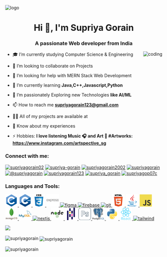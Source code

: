 ![logo]()
<h1 align="center">Hi 👋, I'm Supriya Gorain</h1>
<h3 align="center">A passionate Web developer from India</h3>

<img align="right" alt="coding" src="https://media4.giphy.com/media/v1.Y2lkPTc5MGI3NjExbnRxNHdueXlydXJrc2Z5Z2JuMW05MHk3NWl1b29rbHM0NmgzbHU2ciZlcD12MV9pbnRlcm5hbF9naWZfYnlfaWQmY3Q9Zw/qgQUggAC3Pfv687qPC/giphy.webp">


<!--<p align="left"> <img src="https://komarev.com/ghpvc/?username=supriyagorain&label=Profile%20views&color=0e75b6&style=flat" alt="supriyagorain" /> </p>-->

- 🎓 I’m currently studying Computer Science & Engineering

- 👯 I’m looking to collaborate on Projects

- 🤝 I’m looking for help with MERN Stack Web Development

- 🌱 I’m currently learning **Java,C++,Javascript,Python**

- 🎯 I’m passionately Exploring new Technologies **like AI/ML**

- 📫 How to reach me **supriyagorain123@gmail.com**

- 👨‍💻 All of my projects are available at

- 📄 Know about my experiences

- ⚡ Hobbies: **I love listening Music 🎧 and Art 🎨 #Artworks: https://www.instagram.com/artspective_sg**

<h3 align="left">Connect with me:</h3>
<p align="left">
<a href="https://twitter.com/supriyagorain02" target="blank"><img align="center" src="https://raw.githubusercontent.com/rahuldkjain/github-profile-readme-generator/master/src/images/icons/Social/twitter.svg" alt="supriyagorain02" height="30" width="40" /></a>
<a href="https://linkedin.com/in/supriya-gorain" target="blank"><img align="center" src="https://raw.githubusercontent.com/rahuldkjain/github-profile-readme-generator/master/src/images/icons/Social/linked-in-alt.svg" alt="supriya-gorain" height="30" width="40" /></a>
<a href="https://fb.com/supriyagorain2002" target="blank"><img align="center" src="https://raw.githubusercontent.com/rahuldkjain/github-profile-readme-generator/master/src/images/icons/Social/facebook.svg" alt="supriyagorain2002" height="30" width="40" /></a>
<a href="https://instagram.com/supriyagorain" target="blank"><img align="center" src="https://raw.githubusercontent.com/rahuldkjain/github-profile-readme-generator/master/src/images/icons/Social/instagram.svg" alt="supriyagorain" height="30" width="40" /></a>
<a href="https://hashnode.com/@supriyagorain" target="blank"><img align="center" src="https://raw.githubusercontent.com/rahuldkjain/github-profile-readme-generator/master/src/images/icons/Social/hashnode.svg" alt="@supriyagorain" height="30" width="40" /></a>
<a href="https://www.hackerrank.com/supriyagorain123" target="blank"><img align="center" src="https://raw.githubusercontent.com/rahuldkjain/github-profile-readme-generator/master/src/images/icons/Social/hackerrank.svg" alt="supriyagorain123" height="30" width="40" /></a>
<a href="https://www.leetcode.com/supriya_gorain" target="blank"><img align="center" src="https://raw.githubusercontent.com/rahuldkjain/github-profile-readme-generator/master/src/images/icons/Social/leet-code.svg" alt="supriya_gorain" height="30" width="40" /></a>
<a href="https://auth.geeksforgeeks.org/user/supriyagop07c" target="blank"><img align="center" src="https://raw.githubusercontent.com/rahuldkjain/github-profile-readme-generator/master/src/images/icons/Social/geeks-for-geeks.svg" alt="supriyagop07c" height="30" width="40" /></a>
</p>

<h3 align="left">Languages and Tools:</h3>
<p align="left"> <a href="https://www.cprogramming.com/" target="_blank" rel="noreferrer"> <img src="https://raw.githubusercontent.com/devicons/devicon/master/icons/c/c-original.svg" alt="c" width="40" height="40"/> </a> <a href="https://www.w3schools.com/cpp/" target="_blank" rel="noreferrer"> <img src="https://raw.githubusercontent.com/devicons/devicon/master/icons/cplusplus/cplusplus-original.svg" alt="cplusplus" width="40" height="40"/> </a> <a href="https://www.w3schools.com/css/" target="_blank" rel="noreferrer"> <img src="https://raw.githubusercontent.com/devicons/devicon/master/icons/css3/css3-original-wordmark.svg" alt="css3" width="40" height="40"/> </a> <a href="https://expressjs.com" target="_blank" rel="noreferrer"> <img src="https://raw.githubusercontent.com/devicons/devicon/master/icons/express/express-original-wordmark.svg" alt="express" width="40" height="40"/> </a> <a href="https://www.figma.com/" target="_blank" rel="noreferrer"> <img src="https://www.vectorlogo.zone/logos/figma/figma-icon.svg" alt="figma" width="40" height="40"/> </a> <a href="https://firebase.google.com/" target="_blank" rel="noreferrer"> <img src="https://www.vectorlogo.zone/logos/firebase/firebase-icon.svg" alt="firebase" width="40" height="40"/> </a> <a href="https://git-scm.com/" target="_blank" rel="noreferrer"> <img src="https://www.vectorlogo.zone/logos/git-scm/git-scm-icon.svg" alt="git" width="40" height="40"/> </a> <a href="https://www.w3.org/html/" target="_blank" rel="noreferrer"> <img src="https://raw.githubusercontent.com/devicons/devicon/master/icons/html5/html5-original-wordmark.svg" alt="html5" width="40" height="40"/> </a> <a href="https://www.java.com" target="_blank" rel="noreferrer"> <img src="https://raw.githubusercontent.com/devicons/devicon/master/icons/java/java-original.svg" alt="java" width="40" height="40"/> </a> <a href="https://developer.mozilla.org/en-US/docs/Web/JavaScript" target="_blank" rel="noreferrer"> <img src="https://raw.githubusercontent.com/devicons/devicon/master/icons/javascript/javascript-original.svg" alt="javascript" width="40" height="40"/> </a> <a href="https://www.mongodb.com/" target="_blank" rel="noreferrer"> <img src="https://raw.githubusercontent.com/devicons/devicon/master/icons/mongodb/mongodb-original-wordmark.svg" alt="mongodb" width="40" height="40"/> </a> <a href="https://www.mysql.com/" target="_blank" rel="noreferrer"> <img src="https://raw.githubusercontent.com/devicons/devicon/master/icons/mysql/mysql-original-wordmark.svg" alt="mysql" width="40" height="40"/> </a> <a href="https://nextjs.org/" target="_blank" rel="noreferrer"> <img src="https://cdn.worldvectorlogo.com/logos/nextjs-2.svg" alt="nextjs" width="40" height="40"/> </a> <a href="https://nodejs.org" target="_blank" rel="noreferrer"> <img src="https://raw.githubusercontent.com/devicons/devicon/master/icons/nodejs/nodejs-original-wordmark.svg" alt="nodejs" width="40" height="40"/> </a> <a href="https://pandas.pydata.org/" target="_blank" rel="noreferrer"> <img src="https://raw.githubusercontent.com/devicons/devicon/2ae2a900d2f041da66e950e4d48052658d850630/icons/pandas/pandas-original.svg" alt="pandas" width="40" height="40"/> </a> <a href="https://www.photoshop.com/en" target="_blank" rel="noreferrer"> <img src="https://raw.githubusercontent.com/devicons/devicon/master/icons/photoshop/photoshop-line.svg" alt="photoshop" width="40" height="40"/> </a> <a href="https://www.postgresql.org" target="_blank" rel="noreferrer"> <img src="https://raw.githubusercontent.com/devicons/devicon/master/icons/postgresql/postgresql-original-wordmark.svg" alt="postgresql" width="40" height="40"/> </a> <a href="https://www.python.org" target="_blank" rel="noreferrer"> <img src="https://raw.githubusercontent.com/devicons/devicon/master/icons/python/python-original.svg" alt="python" width="40" height="40"/> </a> <a href="https://reactjs.org/" target="_blank" rel="noreferrer"> <img src="https://raw.githubusercontent.com/devicons/devicon/master/icons/react/react-original-wordmark.svg" alt="react" width="40" height="40"/> </a> <a href="https://tailwindcss.com/" target="_blank" rel="noreferrer"> <img src="https://www.vectorlogo.zone/logos/tailwindcss/tailwindcss-icon.svg" alt="tailwind" width="40" height="40"/> </a> </p>

![](https://leetcard.jacoblin.cool/supriya_gorain?ext=heatmap)

<p><img align="left" src="https://github-readme-stats.vercel.app/api/top-langs?username=supriyagorain&show_icons=true&locale=en&layout=compact" alt="supriyagorain" /></p>

<p>&nbsp;<img align="center" src="https://github-readme-stats.vercel.app/api?username=supriyagorain&show_icons=true&locale=en" alt="supriyagorain" /></p>

<p><img align="center" src="https://github-readme-streak-stats.herokuapp.com/?user=supriyagorain&" alt="supriyagorain" /></p>
